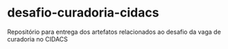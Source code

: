 # desafio-curadoria-cidacs
Repositório para entrega dos artefatos relacionados ao desafio da vaga de curadoria no CIDACS
